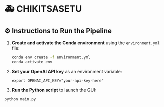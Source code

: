 # 🚑 CHIKITSASETU

## ⚙️ Instructions to Run the Pipeline

1. **Create and activate the Conda environment** using the `environment.yml` file:
   ```bash
   conda env create -f environment.yml
   conda activate env

2. **Set your OpenAI API key** as an environment variable:
   ```
   export OPENAI_API_KEY="your-api-key-here"
   ```
3. **Run the Python script** to launch the GUI:
  ```
  python main.py
 ```



   
